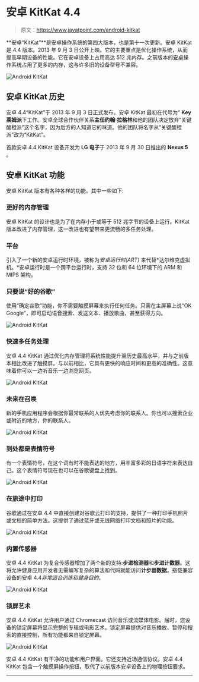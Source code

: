 # 安卓 KitKat 4.4

> 原文：<https://www.javatpoint.com/android-kitkat>

**安卓“KitKat”**是安卓操作系统的第四大版本，也是第十一次更新。安卓 KitKat 是 4.4 版本。2013 年 9 月 3 日公开上映。它的主要重点是优化操作系统，从而提高早期设备的性能。它在安卓设备上占用高达 512 兆内存。之前版本的[安卓](https://www.javatpoint.com/android-tutorial)操作系统占用了更多的内存，这与许多旧的设备型号不兼容。

![Android KitKat](img/3f3ed68bdff659f01597135eae29f9c9.png)

## 安卓 KitKat 历史

安卓 4.4“KitKat”于 2013 年 9 月 3 日正式发布。安卓 KitKat 最初在代号为“ **Key 莱姆派**下工作。安卓全球合作伙伴关系**主任约翰·拉格林**和他的团队决定放弃“关键酸橙派”这个名字，因为后方的人知道它的味道。他的团队将名字从“关键酸橙派”改为“KitKat”。

首款安卓 4.4 KitKat 设备开发为 **LG 电子**于 2013 年 9 月 30 日推出的 **Nexus 5** 。

## 安卓 KitKat 功能

安卓 KitKat 版本有各种各样的功能。其中一些如下:

### 更好的内存管理

安卓 KitKat 的设计也是为了在内存小于或等于 512 兆字节的设备上运行。KitKat 版本改进了内存管理，这一改进也有望带来更流畅的多任务处理。

### 平台

引入了一个新的安卓运行时环境，被称为*安卓运行时(ART)* 来代替*达尔维克虚拟机。*安卓运行时是一个跨平台运行时，支持 32 位和 64 位环境下的 ARM 和 MIPS 架构。

### 只要说“好的谷歌”

使用“确定谷歌”功能，你不需要触摸屏幕来执行任何任务。只需在主屏幕上说“OK Google”，即可启动语音搜索、发送文本、播放歌曲，甚至获得方向。

![Android KitKat](img/2bcac1f7afe67e7365ee6e18ed832677.png)

### 快速多任务处理

安卓 4.4 KitKat 通过优化内存管理将系统性能提升至历史最高水平，并与之前版本相比改进了触摸屏。与以前相比，它具有更快的响应时间和更高的准确性。这意味着你可以一边听音乐一边浏览网页。

![Android KitKat](img/b09297c062765fdf209d47ff9a5a1b3b.png)

### 未来在召唤

新的手机应用程序会根据你最常联系的人优先考虑你的联系人。你也可以搜索企业或附近的地方，你的联系人。

![Android KitKat](img/7c3173ed9689a3aebe6d689e8c1bdc40.png)

### 到处都是表情符号

有一个表情符号，在这个词有时不能表达的地方，用丰富多彩的日语字符来表达自己。这个表情符号现在也可以在谷歌键盘上找到。

![Android KitKat](img/da4ad893a7ba171c0d7ef0bd2371bf67.png)

### 在旅途中打印

谷歌通过在安卓 4.4 中直接创建对谷歌云打印的支持，提供了一种打印手机照片或文档的简单方法。这提供了通过蓝牙或无线网络打印文档和照片的功能。

![Android KitKat](img/3d5e7af469806efba9637cbee06479f9.png)

### 内置传感器

安卓 4.4 KitKat 为复合传感器增加了两个新的支持:**步进检测器**和**步进计数器**。这将允许健身应用开发者无需编写复杂的算法和代码就能访问**计步器数据**。搭载兼容设备的安卓 4.4*非常适合训练和健身目的*。

![Android KitKat](img/23b6128543d6924c49c867560878a37f.png)

### 锁屏艺术

安卓 4.4 KitKat 允许用户通过 Chromecast 访问音乐或流媒体电影。届时，您设备的锁定屏幕将显示完整的专辑或电影艺术。锁定屏幕提供对音乐播放、暂停和搜索的直接控制，所有功能都来自锁定屏幕。

![Android KitKat](img/c6b5395df626966502863c211b0cf438.png)

安卓 4.4 KitKat 有干净的功能和用户界面。它还支持近场通信协议。安卓 4.4 KitKat 包含一个触摸屏操作按钮，取代了以前版本安卓设备上的物理按钮要求。

* * *